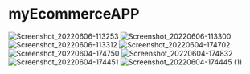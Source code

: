 # myEcommerceAPP

![Screenshot_20220606-113253](https://user-images.githubusercontent.com/65352159/172177932-78271e53-d251-49be-8cc4-9cf7b04f7071.jpg)  ![Screenshot_20220606-113300](https://user-images.githubusercontent.com/65352159/172178015-90a7110d-2100-4a45-9fe7-6eaa9632342d.jpg)    ![Screenshot_20220606-113312](https://user-images.githubusercontent.com/65352159/172178060-018c944c-959a-4b29-9ba5-e44039e6df15.jpg)  ![Screenshot_20220604-174702](https://user-images.githubusercontent.com/65352159/172178096-fb5df11e-9a8f-4beb-92b5-2a0072ab0b07.jpg)  ![Screenshot_20220604-174750](https://user-images.githubusercontent.com/65352159/172178242-cbd3c6dd-83ad-4cea-bd91-d7d96d38258f.jpg)  ![Screenshot_20220604-174832](https://user-images.githubusercontent.com/65352159/172178240-b87dd186-0f47-4841-b904-b1ac6508fb3f.jpg)  ![Screenshot_20220604-174451](https://user-images.githubusercontent.com/65352159/172178241-1e7622f9-cfd3-4bc0-9bd1-8f8ba9c9cc9b.jpg)  ![Screenshot_20220604-174445 (1)](https://user-images.githubusercontent.com/65352159/172178283-cb2fd73d-d094-4895-82fa-be5807a3f1b8.jpg)  
